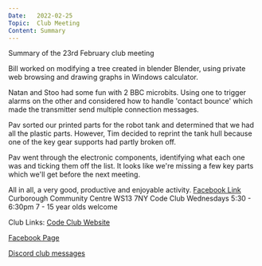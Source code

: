 ```yaml
---
Date:   2022-02-25
Topic:  Club Meeting
Content: Summary
---
```

Summary of the 23rd February club meeting

Bill worked on modifying a tree created in blender Blender, using private web browsing and drawing graphs in Windows calculator.

Natan and Stoo had some fun with 2 BBC microbits. 
Using one to trigger alarms on the other and considered how to handle 'contact bounce' which made the transmitter send multiple connection messages.

Pav sorted our printed parts for the robot tank and determined that we had all the plastic parts.
However, Tim decided to reprint the tank hull because one of the key gear supports had partly broken off.

Pav went through the electronic components, identifying what each one was and ticking them off the list. 
It looks like we're missing a few key parts which we'll get before the next meeting.

All in all, a very good, productive and enjoyable activity.
[Facebook Link](https://www.facebook.com/1481985248595237/posts/4645243245602739/)
Curborough Community Centre
WS13 7NY
Code Club
Wednesdays 5:30 - 6:30pm
7 - 15 year olds welcome

Club Links:
[Code Club Website](https://lichfield-code-club.github.io/)

[Facebook Page](https://www.facebook.com/LichfieldCoders)

[Discord club messages](https://discord.gg/szz6xGK)
